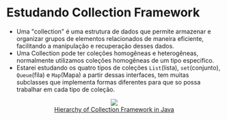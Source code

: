 # Estudando Collection Framework

- Uma "collection" é uma estrutura de dados que permite armazenar e organizar grupos de elementos relacionados de maneira eficiente, facilitando a manipulação e recuperação desses dados.
- Uma Collection pode ter coleções homogêneas e heterogêneas, normalmente utilizamos coleções homogêneas de um tipo especifico.
- Estarei estudando os quatro tipos de coleções `List`(lista), `set`(conjunto), `Queue`(fila) e `Map`(Mapa) a partir dessas interfaces, tem muitas subclasses que implementa formas diferentes para que so possa trabalhar em cada tipo de coleção.

<p align="center">
<img src="./assets/image/collection-framework.png"><br>
<a href="https://data-flair.training/blogs/collection-framework-in-java/">Hierarchy of Collection Framework in Java </a>
</p>
